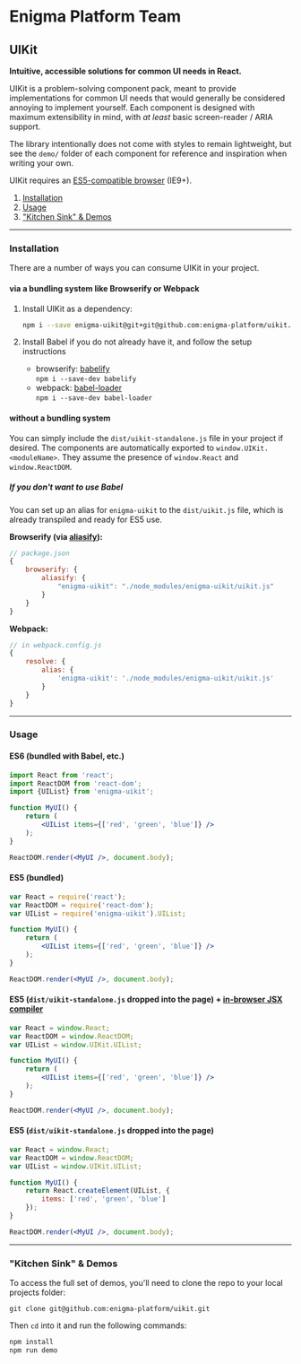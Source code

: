 # Enigma Platform Team
## UIKit

**Intuitive, accessible solutions for common UI needs in React.**

UIKit is a problem-solving component pack, meant to provide implementations for common UI needs that would generally be considered annoying to implement yourself. Each component is designed with maximum extensibility in mind, with _at least_ basic screen-reader / ARIA support.

The library intentionally does not come with styles to remain lightweight, but see the `demo/` folder of each component for reference and inspiration when writing your own.

UIKit requires an [ES5-compatible browser](http://kangax.github.io/compat-table/es5/) (IE9+).

1. [Installation](#installation)
2. [Usage](#usage)
3. ["Kitchen Sink" & Demos](#kitchen-sink--demos)

---

### Installation

There are a number of ways you can consume UIKit in your project.

#### via a bundling system like Browserify or Webpack

1. Install UIKit as a dependency:
   ```bash
   npm i --save enigma-uikit@git+git@github.com:enigma-platform/uikit.git
   ```

1. Install Babel if you do not already have it, and follow the setup instructions
    - browserify: [babelify](https://github.com/babel/babelify)<br />
    `npm i --save-dev babelify`
    - webpack: [babel-loader](https://github.com/babel/babel-loader)<br />
    `npm i --save-dev babel-loader`

#### without a bundling system

You can simply include the `dist/uikit-standalone.js` file in your project if desired. The components are automatically exported to `window.UIKit.<moduleName>`. They assume the presence of `window.React` and `window.ReactDOM`.

##### If you don't want to use Babel

You can set up an alias for `enigma-uikit` to the `dist/uikit.js` file, which is already transpiled and ready for ES5 use.

__Browserify (via [aliasify](https://github.com/benbria/aliasify)):__

```js
// package.json
{
    browserify: {
        aliasify: {
            "enigma-uikit": "./node_modules/enigma-uikit/uikit.js"
        }
    }
}
```

__Webpack:__

```js
// in webpack.config.js
{
    resolve: {
        alias: {
            'enigma-uikit': './node_modules/enigma-uikit/uikit.js'
        }
    }
}
```

---

### Usage
#### ES6 (bundled with Babel, etc.)

```jsx
import React from 'react';
import ReactDOM from 'react-dom';
import {UIList} from 'enigma-uikit';

function MyUI() {
    return (
        <UIList items={['red', 'green', 'blue']} />
    );
}

ReactDOM.render(<MyUI />, document.body);
```

#### ES5 (bundled)

```jsx
var React = require('react');
var ReactDOM = require('react-dom');
var UIList = require('enigma-uikit').UIList;

function MyUI() {
    return (
        <UIList items={['red', 'green', 'blue']} />
    );
}

ReactDOM.render(<MyUI />, document.body);
```

#### ES5 (`dist/uikit-standalone.js` dropped into the page) + [in-browser JSX compiler](http://babeljs.io/docs/usage/browser/)
```jsx
var React = window.React;
var ReactDOM = window.ReactDOM;
var UIList = window.UIKit.UIList;

function MyUI() {
    return (
        <UIList items={['red', 'green', 'blue']} />
    );
}

ReactDOM.render(<MyUI />, document.body);
```

#### ES5 (`dist/uikit-standalone.js` dropped into the page)
```jsx
var React = window.React;
var ReactDOM = window.ReactDOM;
var UIList = window.UIKit.UIList;

function MyUI() {
    return React.createElement(UIList, {
        items: ['red', 'green', 'blue']
    });
}

ReactDOM.render(<MyUI />, document.body);
```

---

### "Kitchen Sink" & Demos

To access the full set of demos, you'll need to clone the repo to your local projects folder:

```
git clone git@github.com:enigma-platform/uikit.git
```

Then `cd` into it and run the following commands:

```bash
npm install
npm run demo
```
